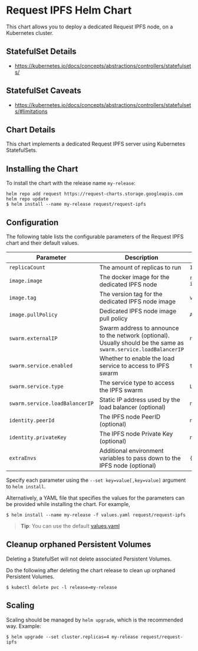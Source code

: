 # Request IPFS Helm Chart

This chart allows you to deploy a dedicated Request IPFS node, on a Kubernetes cluster.

## StatefulSet Details

- https://kubernetes.io/docs/concepts/abstractions/controllers/statefulsets/

## StatefulSet Caveats

- https://kubernetes.io/docs/concepts/abstractions/controllers/statefulsets/#limitations

## Chart Details

This chart implements a dedicated Request IPFS server using Kubernetes StatefulSets.

## Installing the Chart

To install the chart with the release name `my-release`:

```console
helm repo add request https://request-charts.storage.googleapis.com
helm repo update
$ helm install --name my-release request/request-ipfs
```

## Configuration

The following table lists the configurable parameters of the Request IPFS chart and their default values.

| Parameter                      | Description                                                                                                       | Default                       |
|--------------------------------|-------------------------------------------------------------------------------------------------------------------|-------------------------------|
| `replicaCount`                 | The amount of replicas to run                                                                                     | `1`                           |
| `image.image`                  | The docker image for the dedicated IPFS node                                                                      | `requestnetwork/request-ipfs` |
| `image.tag`                    | The version tag for the dedicated IPFS node image                                                                 | `v0.4.23`                     |
| `image.pullPolicy`             | Dedicated IPFS node image pull policy                                                                             | `Always`                      |
| `swarm.externalIP`             | Swarm address to announce to the network (optional). Usually should be the same as `swarm.service.loadBalancerIP` | `null`                        |
| `swarm.service.enabled`        | Whether to enable the load service to access to IPFS swarm                                                        | `true`                        |
| `swarm.service.type`           | The service type to access the IPFS swarm                                                                         | `LoadBalancer`                |
| `swarm.service.loadBalancerIP` | Static IP address used by the load balancer (optional)                                                            | `null`                        |
| `identity.peerId`              | The IPFS node PeerID (optional)                                                                                   | `null`                        |
| `identity.privateKey`          | The IPFS node Private Key (optional)                                                                              | `null`                        |
| `extraEnvs`                    | Additional environment variables to pass down to the IPFS node (optional)                                         | `{}`                          |

Specify each parameter using the `--set key=value[,key=value]` argument to `helm install`.

Alternatively, a YAML file that specifies the values for the parameters can be provided while installing the chart. For example,

```console
$ helm install --name my-release -f values.yaml request/request-ipfs
```

> **Tip**: You can use the default [values.yaml](values.yaml)

## Cleanup orphaned Persistent Volumes

Deleting a StatefulSet will not delete associated Persistent Volumes.

Do the following after deleting the chart release to clean up orphaned Persistent Volumes.

```console
$ kubectl delete pvc -l release=my-release
```

## Scaling

Scaling should be managed by `helm upgrade`, which is the recommended way. Example:

```
$ helm upgrade --set cluster.replicas=4 my-release request/request-ipfs
```

